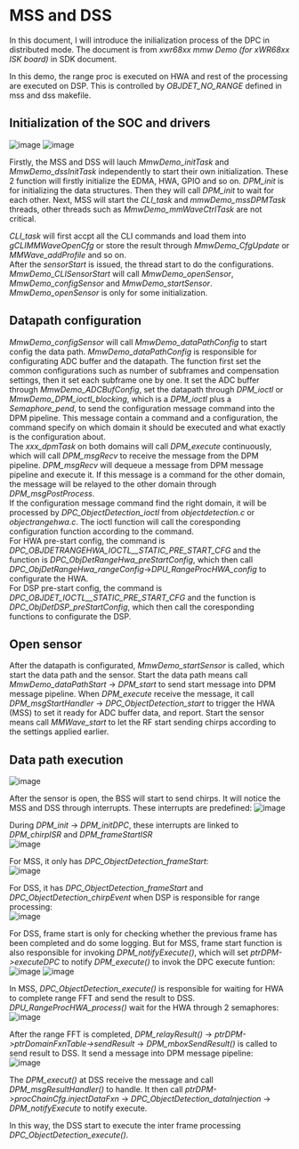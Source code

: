 # MSS and DSS
In this document, I will introduce the inilialization process of the DPC in distributed mode. The document is from *xwr68xx mmw Demo (for xWR68xx ISK board)* in SDK document.  

In this demo, the range proc is executed on HWA and rest of the processing are executed on DSP. This is controlled by *OBJDET_NO_RANGE* defined in mss and dss makefile.  

## Initialization of the SOC and drivers
![image](https://user-images.githubusercontent.com/85469000/185585951-b59366de-c696-4efd-a8f9-81172b50a595.png)
![image](https://user-images.githubusercontent.com/85469000/185586022-b577aed7-808a-476f-8d31-fef1c8f939f6.png)

Firstly, the MSS and DSS will lauch *MmwDemo_initTask* and *MmwDemo_dssInitTask* independently to start their own initialization. These 2 function will firstly initialize the EDMA, HWA, GPIO and so on. *DPM_init* is for initializing the data structures. Then they will call *DPM_init* to wait for each other. Next, MSS will start the *CLI_task* and *mmwDemo_mssDPMTask* threads, other threads such as *MmwDemo_mmWaveCtrlTask* are not critical.  

*CLI_task* will first accpt all the CLI commands and load them into *gCLIMMWaveOpenCfg* or store the result through *MmwDemo_CfgUpdate* or *MMWave_addProfile* and so on.  
After the *sensorStart* is issued, the thread start to do the configurations. *MmwDemo_CLISensorStart* will call *MmwDemo_openSensor*, *MmwDemo_configSensor* and *MmwDemo_startSensor*.  
*MmwDemo_openSensor* is only for some initialization.  

## Datapath configuration
*MmwDemo_configSensor* will call *MmwDemo_dataPathConfig* to start config the data path. *MmwDemo_dataPathConfig* is responsible for configurating ADC buffer and the datapath. The function first set the common configurations such as number of subframes and compensation settings, then it set each subframe one by one. It set the ADC buffer through *MmwDemo_ADCBufConfig*, set the datapath through *DPM_ioctl* or *MmwDemo_DPM_ioctl_blocking*, which is a *DPM_ioctl* plus a *Semaphore_pend*, to send the configuration message command into the DPM pipeline. This message contain a command and a configuration, the command specify on which domain it should be executed and what exactly is the configuration about.  
The *xxx_dpmTask* on both domains will call *DPM_execute* continuously, which will call *DPM_msgRecv* to receive the message from the DPM pipeline. *DPM_msgRecv* will dequeue a message from DPM message pipeline and execute it. If this message is a command for the other domain, the message will be relayed to the other domain through *DPM_msgPostProcess*.  
If the configuration message command find the right domain, it will be processed by *DPC_ObjectDetection_ioctl* from *objectdetection.c* or *objectrangehwa.c*. The ioctl function will call the coresponding configuration function according to the command.  
For HWA pre-start config, the command is *DPC_OBJDETRANGEHWA_IOCTL__STATIC_PRE_START_CFG* and the function is *DPC_ObjDetRangeHwa_preStartConfig*, which then call *DPC_ObjDetRangeHwa_rangeConfig*->*DPU_RangeProcHWA_config* to configurate the HWA.  
For DSP pre-start config, the command is *DPC_OBJDET_IOCTL__STATIC_PRE_START_CFG* and the function is *DPC_ObjDetDSP_preStartConfig*, which then call the coresponding functions to configurate the DSP.  

## Open sensor
After the datapath is configurated, *MmwDemo_startSensor* is called, which start the data path and the sensor. Start the data path means call *MmwDemo_dataPathStart* -> *DPM_start* to send start message into DPM message pipeline. When *DPM_execute* receive the message, it call *DPM_msgStartHandler* -> *DPC_ObjectDetection_start* to trigger the HWA (MSS) to set it ready for ADC buffer data, and report. Start the sensor means call *MMWave_start* to let the RF start sending chirps according to the settings applied earlier.

## Data path execution
![image](https://user-images.githubusercontent.com/85469000/185851411-fcfde30a-a8a1-4c41-a18b-2ab8eaaaefab.png)

After the sensor is open, the BSS will start to send chirps. It will notice the MSS and DSS through interrupts. These interrupts are predefined:
![image](https://user-images.githubusercontent.com/85469000/185836474-e31304e6-5577-42b9-97be-1577cf5e40ce.png)  

During *DPM_init* -> *DPM_initDPC*, these interrupts are linked to *DPM_chirpISR* and *DPM_frameStartISR*  
![image](https://user-images.githubusercontent.com/85469000/185836587-0f2ba149-bdbe-4a26-b88e-b29835719a03.png)  

For MSS, it only has *DPC_ObjectDetection_frameStart*:  
![image](https://user-images.githubusercontent.com/85469000/185845384-4d34237b-d536-4285-b599-e0f57ef028b9.png)  

For DSS, it has *DPC_ObjectDetection_frameStart* and *DPC_ObjectDetection_chirpEvent* when DSP is responsible for range processing:    
![image](https://user-images.githubusercontent.com/85469000/185845485-4123f3f9-da16-47f4-9ecd-08208db08a9c.png)

For DSS, frame start is only for checking whether the previous frame has been completed and do some logging. But for MSS, frame start function is also responsible for invoking *DPM_notifyExecute()*, which will set *ptrDPM->executeDPC* to notify *DPM_execute()* to invok the DPC execute funtion:  
![image](https://user-images.githubusercontent.com/85469000/185846787-9378ebf3-c289-4f15-976a-28b2db9be49c.png)
![image](https://user-images.githubusercontent.com/85469000/185846913-92e2f2aa-7208-4e4a-b8cb-879bed7d427e.png)

In MSS, *DPC_ObjectDetection_execute()* is responsible for waiting for HWA to complete range FFT and send the result to DSS. *DPU_RangeProcHWA_process()* wait for the HWA through 2 semaphores:  
![image](https://user-images.githubusercontent.com/85469000/185851844-2db5008f-4ee6-4017-936d-9b0fe9e8c4c9.png)

After the range FFT is completed, *DPM_relayResult()* -> *ptrDPM->ptrDomainFxnTable->sendResult* -> *DPM_mboxSendResult()* is called to send result to DSS. It send a message into DPM message pipeline:  
![image](https://user-images.githubusercontent.com/85469000/185853683-39693156-3e74-42e9-a942-ececf8cd7a65.png)

The *DPM_execut()* at DSS receive the message and call *DPM_msgResultHandler()* to handle. It then call *ptrDPM->procChainCfg.injectDataFxn* -> *DPC_ObjectDetection_dataInjection* -> *DPM_notifyExecute* to notify execute.  

In this way, the DSS start to execute the inter frame processing *DPC_ObjectDetection_execute()*.
